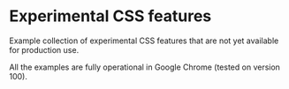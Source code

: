 # Experimental CSS features

Example collection of experimental CSS features that are not yet available for production use.

All the examples are fully operational in Google Chrome (tested on version 100).

